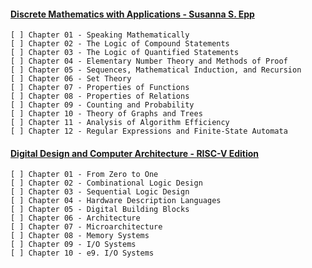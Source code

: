 #### [Discrete Mathematics with Applications - Susanna S. Epp ](https://www.amazon.com/Discrete-Mathematics-Applications-Susanna-Epp-dp-1337694193/dp/1337694193/ref=dp_ob_image_bk)

    [ ] Chapter 01 - Speaking Mathematically
    [ ] Chapter 02 - The Logic of Compound Statements
    [ ] Chapter 03 - The Logic of Quantified Statements
    [ ] Chapter 04 - Elementary Number Theory and Methods of Proof
    [ ] Chapter 05 - Sequences, Mathematical Induction, and Recursion
    [ ] Chapter 06 - Set Theory
    [ ] Chapter 07 - Properties of Functions
    [ ] Chapter 08 - Properties of Relations
    [ ] Chapter 09 - Counting and Probability
    [ ] Chapter 10 - Theory of Graphs and Trees
    [ ] Chapter 11 - Analysis of Algorithm Efficiency
    [ ] Chapter 12 - Regular Expressions and Finite-State Automata

#### [Digital Design and Computer Architecture - RISC-V Edition]([https://www.sciencedirect.com/book/9780128000564/digital-design-and-computer-architecture](https://www.elsevier.com/books/digital-design-and-computer-architecture-risc-v-edition/harris/978-0-12-820064-3))

    [ ] Chapter 01 - From Zero to One
    [ ] Chapter 02 - Combinational Logic Design
    [ ] Chapter 03 - Sequential Logic Design
    [ ] Chapter 04 - Hardware Description Languages
    [ ] Chapter 05 - Digital Building Blocks
    [ ] Chapter 06 - Architecture
    [ ] Chapter 07 - Microarchitecture
    [ ] Chapter 08 - Memory Systems
    [ ] Chapter 09 - I/O Systems
    [ ] Chapter 10 - e9. I/O Systems
